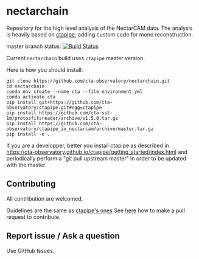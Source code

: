 # nectarchain

Repository for the high level analysis of the NectarCAM data.
The analysis is heavily based on [ctapipe](https://github.com/cta-observatory/ctapipe), adding custom code for mono reconstruction.

master branch status: [![Build Status](https://travis-ci.org/cta-observatory/nectarchain.svg?branch=master)](https://travis-ci.org/cta-observatory/nectarchain)


Current `nectarchain` build uses `ctapipe` master version.

Here is how you should install:
```
git clone https://github.com/cta-observatory/nectarchain.git
cd nectarchain
conda env create --name cta --file environment.yml
conda activate cta
pip install git+https://github.com/cta-observatory/ctapipe.git#egg=ctapipe
pip install https://github.com/cta-sst-1m/protozfitsreader/archive/v1.5.0.tar.gz
pip install https://github.com/cta-observatory/ctapipe_io_nectarcam/archive/master.tar.gz
pip install -e .
```
If you are a developper, better you install ctapipe as described in https://cta-observatory.github.io/ctapipe/getting_started/index.html
and periodically perform a "git pull upstream master" in order to be updated with the master

## Contributing

All contribution are welcomed.

Guidelines are the same as [ctapipe's ones](https://cta-observatory.github.io/ctapipe/development/index.html)
See [here](https://cta-observatory.github.io/ctapipe/development/pullrequests.html) how to make a pull request to contribute.


## Report issue / Ask a question

Use GitHub Issues.
